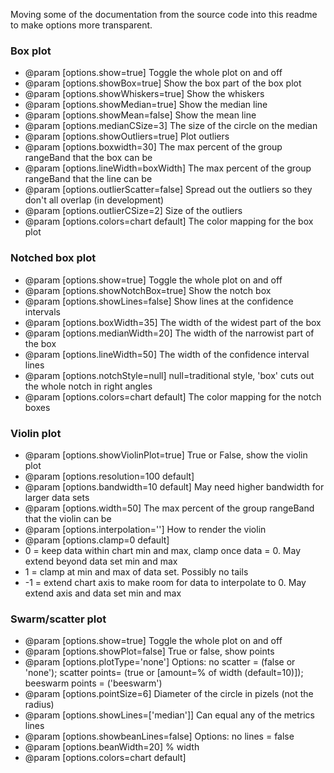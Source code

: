 Moving some of the documentation from the source code into this readme to make options more transparent.

### Box plot

* @param [options.show=true] Toggle the whole plot on and off
* @param [options.showBox=true] Show the box part of the box plot
* @param [options.showWhiskers=true] Show the whiskers
* @param [options.showMedian=true] Show the median line
* @param [options.showMean=false] Show the mean line
* @param [options.medianCSize=3] The size of the circle on the median
* @param [options.showOutliers=true] Plot outliers
* @param [options.boxwidth=30] The max percent of the group rangeBand that the box can be
* @param [options.lineWidth=boxWidth] The max percent of the group rangeBand that the line can be
* @param [options.outlierScatter=false] Spread out the outliers so they don't all overlap (in development)
* @param [options.outlierCSize=2] Size of the outliers
* @param [options.colors=chart default] The color mapping for the box plot

### Notched box plot

* @param [options.show=true] Toggle the whole plot on and off
* @param [options.showNotchBox=true] Show the notch box
* @param [options.showLines=false] Show lines at the confidence intervals
* @param [options.boxWidth=35] The width of the widest part of the box
* @param [options.medianWidth=20] The width of the narrowist part of the box
* @param [options.lineWidth=50] The width of the confidence interval lines
* @param [options.notchStyle=null] null=traditional style, 'box' cuts out the whole notch in right angles
* @param [options.colors=chart default] The color mapping for the notch boxes

### Violin plot

* @param [options.showViolinPlot=true] True or False, show the violin plot
* @param [options.resolution=100 default]
* @param [options.bandwidth=10 default] May need higher bandwidth for larger data sets
* @param [options.width=50] The max percent of the group rangeBand that the violin can be
* @param [options.interpolation=''] How to render the violin
* @param [options.clamp=0 default]
*   0 = keep data within chart min and max, clamp once data = 0. May extend beyond data set min and max
*   1 = clamp at min and max of data set. Possibly no tails
*  -1 = extend chart axis to make room for data to interpolate to 0. May extend axis and data set min and max

### Swarm/scatter plot

* @param [options.show=true] Toggle the whole plot on and off
* @param [options.showPlot=false] True or false, show points
* @param [options.plotType='none'] Options: no scatter = (false or 'none'); scatter points= (true or [amount=% of width (default=10)]); beeswarm points = ('beeswarm')
* @param [options.pointSize=6] Diameter of the circle in pizels (not the radius)
* @param [options.showLines=['median']] Can equal any of the metrics lines
* @param [options.showbeanLines=false] Options: no lines = false
* @param [options.beanWidth=20] % width
* @param [options.colors=chart default]
